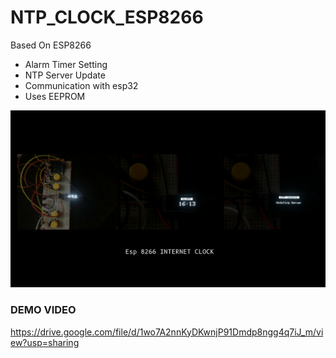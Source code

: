 # NTP_CLOCK_ESP8266

Based On ESP8266

- Alarm Timer Setting 
- NTP Server Update
- Communication with esp32 
- Uses EEPROM


![alt text](https://github.com/syeminpark/NTP_CLOCK_ESP8266/blob/main/readmeImage.png?raw=true)


### DEMO VIDEO 
https://drive.google.com/file/d/1wo7A2nnKyDKwnjP91Dmdp8ngg4q7iJ_m/view?usp=sharing
